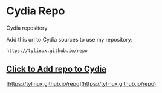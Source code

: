 # Cydia Repo

Cydia repository

Add this url to Cydia sources to use my repository:

```center
https://tylinux.github.io/repo
```

## [Click to Add repo to Cydia](cydia://url/https://cydia.saurik.com/api/share#?source=https://tyinux.github.io/repo)
[https://tylinux.github.io/repo](https://tylinux.github.io/repo)
